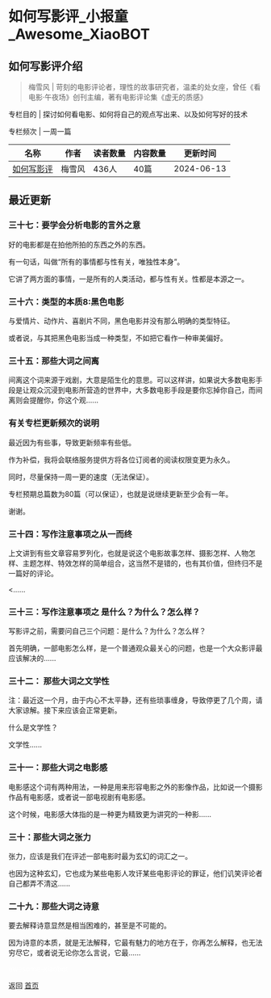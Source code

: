# 如何写影评_小报童_Awesome_XiaoBOT

## 如何写影评介绍
> 梅雪风 | 苛刻的电影评论者，理性的故事研究者，温柔的处女座，曾任《看电影·午夜场》创刊主编，著有电影评论集《虚无的质感》     
    
专栏目的 | 探讨如何看电影、如何将自己的观点写出来、以及如何写好的技术    
    
专栏频次 | 一周一篇  
  


|名称|作者|读者数量|内容数量|更新时间|
|---|---|---|---|---|
|[如何写影评](https://xiaobot.net/p/Mxfreview?refer=0b133df9-27dc-423b-8101-639049001c13)|梅雪风|436人|40篇|2024-06-13|

## 最近更新
### 三十七：要学会分析电影的言外之意

好的电影都是在拍他所拍的东西之外的东西。

有一句话，叫做“所有的事情都与性有关，唯独性本身”。

它讲了两方面的事情，一是所有的人类活动，都与性有关。性都是本源之一。

### 三十六：类型的本质8:黑色电影

与爱情片、动作片、喜剧片不同，黑色电影并没有那么明确的类型特征。

或者说，与其把黑色电影当成一种类型，不如把它看作一种审美偏好。

### 三十五：那些大词之间离

间离这个词来源于戏剧，大意是陌生化的意思。可以这样讲，如果说大多数电影手段是让观众沉浸到电影所营造的世界中，大多数电影手段是要你忘掉你自己，而间离则会提醒你，你这个观......

### 有关专栏更新频次的说明

最近因为有些事，导致更新频率有些低。

作为补偿，我将会联络服务提供方将各位订阅者的阅读权限变更为永久。

同时，尽量保持一周一更的速度（无法保证）。

专栏预期总篇数为80篇（可以保证），也就是说继续更新至少会有一年。

谢谢。

### 三十四：写作注意事项之从一而终

上文讲到有些文章容易罗列化，也就是说这个电影故事怎样、摄影怎样、人物怎样、主题怎样、特效怎样的简单组合，这当然不是错的，也有其价值，但终归不是一篇好的评论。

<......

### 三十三：写作注意事项之 是什么？为什么？怎么样？

写影评之前，需要问自己三个问题：是什么？为什么？怎么样？

首先明确，一部电影怎么样，是一个普通观众最关心的问题，也是一个大众影评最应该解决的......

### 三十二： 那些大词之文学性

注：最近这一个月，由于内心不太平静，还有些琐事缠身，导致停更了几个周，请大家谅解。接下来应该会正常更新。

什么是文学性？

文学性......

### 三十一：那些大词之电影感

电影感这个词有两种用法，一种是用来形容电影之外的影像作品，比如说一个摄影作品有电影感，或者说一部电视剧有电影感。

这个时候，电影感大体指的是一种更为精致更为讲究的一种影......

### 三十：那些大词之张力

张力，应该是我们在评述一部电影时最为玄幻的词汇之一。

也因为这种玄幻，它也成为某些电影人攻讦某些电影评论的罪证，他们讥笑评论者自己都弄不清这......

### 二十九：那些大词之诗意

要去解释诗意显然是相当困难的，甚至是不可能的。

因为诗意的本质，就是无法解释，它最有魅力的地方在于，你再怎么解释，也无法穷尽它，或者说无论你怎么言说，它最......


<a href="https://github.com/Reno9527/awesome-xiaobot" style="color: white; text-decoration: none;">awesome-xiaobot</a>

返回 [首页](../README.md)
